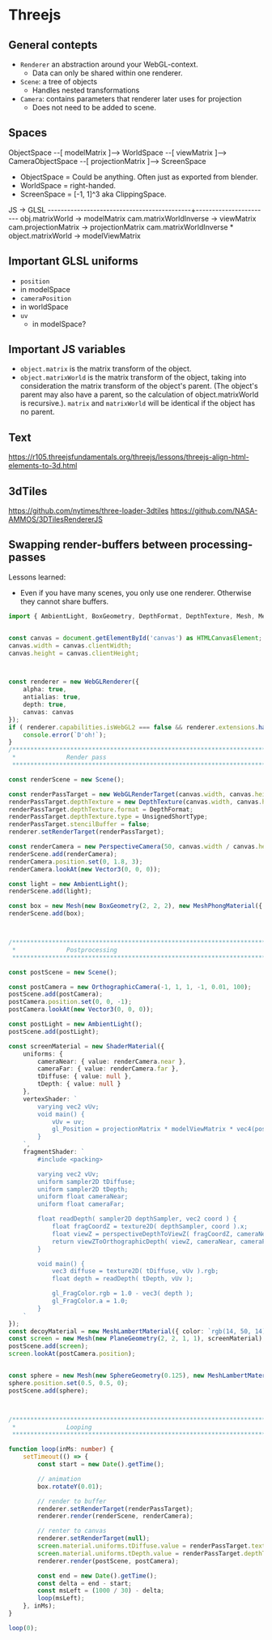 # Threejs

## General contepts
- `Renderer` an abstraction around your WebGL-context.
  - Data can only be shared within one renderer.
- `Scene`: a tree of objects
  - Handles nested transformations
- `Camera`: contains parameters that renderer later uses for projection
  - Does not need to be added to scene.

## Spaces

ObjectSpace --[ modelMatrix ]--> WorldSpace --[ viewMatrix ]--> CameraObjectSpace --[ projectionMatrix ]--> ScreenSpace

 - ObjectSpace = Could be anything. Often just as exported from blender.
 - WorldSpace  = right-handed.
 - ScreenSpace = [-1, 1]^3  aka ClippingSpace.

JS                                           -> GLSL
--------------------------------------------+-----------------------
obj.matrixWorld                              -> modelMatrix
cam.matrixWorldInverse                       -> viewMatrix
cam.projectionMatrix                         -> projectionMatrix
cam.matrixWorldInverse * object.matrixWorld  -> modelViewMatrix


## Important GLSL uniforms

 - `position`
  - in modelSpace
 - `cameraPosition`
  - in worldSpace
- `uv`
  - in modelSpace?

## Important JS variables

 - `object.matrix` is the matrix transform of the object.
 - `object.matrixWorld` is the matrix transform of the object, taking into consideration the matrix transform of the object's parent. (The object's parent may also have a parent, so the calculation of object.matrixWorld is recursive.). `matrix` and `matrixWorld` will be identical if the object has no parent.


## Text
https://r105.threejsfundamentals.org/threejs/lessons/threejs-align-html-elements-to-3d.html


## 3dTiles
https://github.com/nytimes/three-loader-3dtiles
https://github.com/NASA-AMMOS/3DTilesRendererJS


## Swapping render-buffers between processing-passes

Lessons learned: 
 - Even if you have many scenes, you only use one renderer. Otherwise they cannot share buffers.


```ts
import { AmbientLight, BoxGeometry, DepthFormat, DepthTexture, Mesh, MeshLambertMaterial, MeshPhongMaterial, OrthographicCamera, PerspectiveCamera, PlaneGeometry, Scene, ShaderMaterial, SphereGeometry, UnsignedShortType, Vector3, WebGLRenderer, WebGLRenderTarget } from 'three';


const canvas = document.getElementById('canvas') as HTMLCanvasElement;
canvas.width = canvas.clientWidth;
canvas.height = canvas.clientHeight;



const renderer = new WebGLRenderer({
    alpha: true,
    antialias: true,
    depth: true,
    canvas: canvas
});
if ( renderer.capabilities.isWebGL2 === false && renderer.extensions.has( 'WEBGL_depth_texture' ) === false ) {
    console.error(`D'oh!`);
}
/************************************************************************
 *              Render pass                                             *
 ************************************************************************/

const renderScene = new Scene();

const renderPassTarget = new WebGLRenderTarget(canvas.width, canvas.height);
renderPassTarget.depthTexture = new DepthTexture(canvas.width, canvas.height);
renderPassTarget.depthTexture.format = DepthFormat;
renderPassTarget.depthTexture.type = UnsignedShortType;
renderPassTarget.stencilBuffer = false;
renderer.setRenderTarget(renderPassTarget);

const renderCamera = new PerspectiveCamera(50, canvas.width / canvas.height, 0.01, 5);
renderScene.add(renderCamera);
renderCamera.position.set(0, 1.8, 3);
renderCamera.lookAt(new Vector3(0, 0, 0));

const light = new AmbientLight();
renderScene.add(light);

const box = new Mesh(new BoxGeometry(2, 2, 2), new MeshPhongMaterial({ color: `rgb(125, 50, 50)` }));
renderScene.add(box);



/************************************************************************
 *              Postprocessing                                          *
 ************************************************************************/

const postScene = new Scene();

const postCamera = new OrthographicCamera(-1, 1, 1, -1, 0.01, 100);
postScene.add(postCamera);
postCamera.position.set(0, 0, -1);
postCamera.lookAt(new Vector3(0, 0, 0));

const postLight = new AmbientLight();
postScene.add(postLight);

const screenMaterial = new ShaderMaterial({
    uniforms: {
        cameraNear: { value: renderCamera.near },
        cameraFar: { value: renderCamera.far },
        tDiffuse: { value: null },
        tDepth: { value: null }
    },
    vertexShader: `
        varying vec2 vUv;
        void main() {
            vUv = uv;
            gl_Position = projectionMatrix * modelViewMatrix * vec4(position, 1.0);
        }
    `,
    fragmentShader: `
        #include <packing>

        varying vec2 vUv;
        uniform sampler2D tDiffuse;
        uniform sampler2D tDepth;
        uniform float cameraNear;
        uniform float cameraFar;

        float readDepth( sampler2D depthSampler, vec2 coord ) {
            float fragCoordZ = texture2D( depthSampler, coord ).x;
            float viewZ = perspectiveDepthToViewZ( fragCoordZ, cameraNear, cameraFar );
            return viewZToOrthographicDepth( viewZ, cameraNear, cameraFar );
        }

        void main() {
            vec3 diffuse = texture2D( tDiffuse, vUv ).rgb;
            float depth = readDepth( tDepth, vUv );

            gl_FragColor.rgb = 1.0 - vec3( depth );
            gl_FragColor.a = 1.0;
        }
    `
});
const decoyMaterial = new MeshLambertMaterial({ color: `rgb(14, 50, 14)` });
const screen = new Mesh(new PlaneGeometry(2, 2, 1, 1), screenMaterial);
postScene.add(screen);
screen.lookAt(postCamera.position);


const sphere = new Mesh(new SphereGeometry(0.125), new MeshLambertMaterial({color: `rgb(14, 15, 125)`}));
sphere.position.set(0.5, 0.5, 0);
postScene.add(sphere);



/************************************************************************
 *              Looping                                                 *
 ************************************************************************/

function loop(inMs: number) {
    setTimeout(() => {
        const start = new Date().getTime();

        // animation
        box.rotateY(0.01);

        // render to buffer
        renderer.setRenderTarget(renderPassTarget);
        renderer.render(renderScene, renderCamera);

        // renter to canvas
        renderer.setRenderTarget(null);
        screen.material.uniforms.tDiffuse.value = renderPassTarget.texture;
        screen.material.uniforms.tDepth.value = renderPassTarget.depthTexture;
        renderer.render(postScene, postCamera);

        const end = new Date().getTime();
        const delta = end - start;
        const msLeft = (1000 / 30) - delta;
        loop(msLeft);
    }, inMs);
}

loop(0);
```
